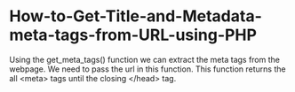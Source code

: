 # How-to-Get-Title-and-Metadata-meta-tags-from-URL-using-PHP
Using the get_meta_tags() function we can extract the meta tags from the webpage. We need to pass the url in this function. This function returns the all &lt;meta> tags until the closing &lt;/head> tag.
